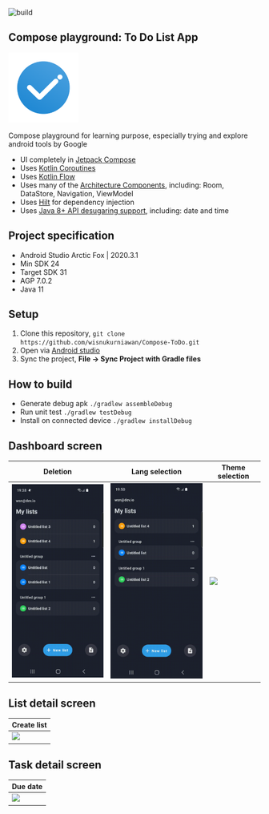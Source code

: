 ![build](https://github.com/wisnukurniawan/Compose-ToDo/actions/workflows/main.yml/badge.svg)

## Compose playground: To Do List App

<img src="art/playstore_icon.png" width="140">

Compose playground for learning purpose, especially trying and explore android tools by Google

* UI completely in [Jetpack Compose](https://developer.android.com/jetpack/compose)
* Uses [Kotlin Coroutines](https://kotlinlang.org/docs/reference/coroutines/coroutines-guide.html)
* Uses [Kotlin Flow](https://kotlinlang.org/docs/flow.html)
* Uses many of the [Architecture Components](https://developer.android.com/topic/libraries/architecture/), including: Room, DataStore, Navigation, ViewModel
* Uses [Hilt](https://dagger.dev/hilt/) for dependency injection
* Uses [Java 8+ API desugaring support](https://developer.android.com/studio/write/java8-support#library-desugaring), including: date and time

## Project specification

* Android Studio Arctic Fox | 2020.3.1
* Min SDK 24
* Target SDK 31
* AGP 7.0.2
* Java 11

## Setup

1. Clone this repository, `git clone https://github.com/wisnukurniawan/Compose-ToDo.git`
2. Open via [Android studio](https://developer.android.com/studio)
3. Sync the project, **File -> Sync Project with Gradle files**

## How to build

* Generate debug apk `./gradlew assembleDebug`
* Run unit test `./gradlew testDebug`
* Install on connected device `./gradlew installDebug`

## Dashboard screen

| Deletion | Lang selection | Theme selection |
| ---- | ---- | ---- |
| <img src="art/delete-list.gif" width="260"> | <img src="art/change-language.gif" width="260"> | <img src="art/change-theme.gif" width="260"> |

## List detail screen

| Create list |
| ---- | 
| <img src="art/create-list.gif" width="260">|

## Task detail screen

| Due date |
| ---- | 
| <img src="art/task-due-date.gif" width="260"> |
